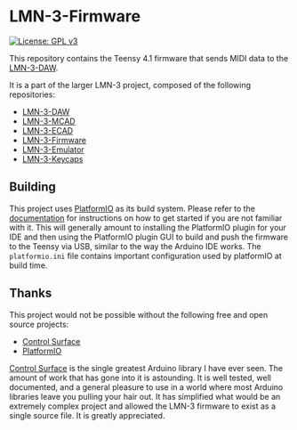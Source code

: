 # LMN-3-Firmware
[![License: GPL v3](https://img.shields.io/badge/License-GPLv3-blue.svg)](https://www.gnu.org/licenses/gpl-3.0)

This repository contains the Teensy 4.1 firmware that sends MIDI data to the [LMN-3-DAW](https://github.com/stonepreston/LMN-3-DAW).

It is a part of the larger LMN-3 project, composed of the following
repositories:
- [LMN-3-DAW](https://github.com/stonepreston/LMN-3-DAW)
- [LMN-3-MCAD](https://github.com/stonepreston/LMN-3-MCAD)
- [LMN-3-ECAD](https://github.com/stonepreston/LMN-3-ECAD)
- [LMN-3-Firmware](https://github.com/stonepreston/LMN-3-Firmware)
- [LMN-3-Emulator](https://github.com/stonepreston/LMN-3-Emulator)
- [LMN-3-Keycaps](https://github.com/stonepreston/LMN-3-Keycaps)

## Building

This project uses [PlatformIO](https://platformio.org/) as its build system. Please refer to the [documentation](https://docs.platformio.org/en/latest/) for instructions on how to get started if you are not familiar with it. This will generally amount to installing the PlatformIO plugin for your IDE and then using the PlatformIO plugin GUI to build and push the firmware to the Teensy via USB, similar to the way the Arduino IDE works. The `platformio.ini` file contains important configuration used by platformIO at build time. 

## Thanks
This project would not be possible without the following free and open source projects:

- [Control Surface](https://github.com/tttapa/Control-Surface)
- [PlatformIO](https://github.com/platformio)

[Control Surface](https://github.com/tttapa/Control-Surface) is the single greatest Arduino library I have ever seen. The amount of work that has gone into it is astounding. It is well tested, well documented, and a general pleasure to use in a world where most Arduino libraries leave you pulling your hair out. It has simplified what would be an extremely complex project and allowed the LMN-3 firmware to exist as a single source file. It is greatly appreciated.

